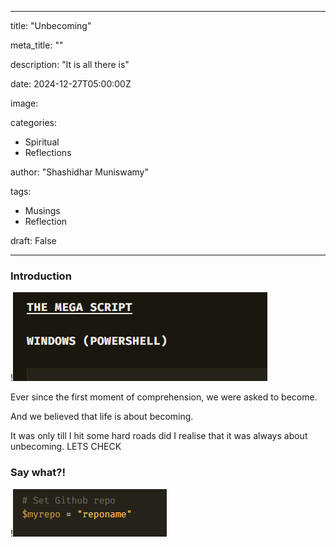 
---

title: "Unbecoming"

meta_title: ""

description: "It is all there is"

date: 2024-12-27T05:00:00Z

image:   

categories: 
- Spiritual
- Reflections

author: "Shashidhar Muniswamy"

tags: 
- Musings
- Reflection

draft: False

---

  

### Introduction

!![Image Description](/images/Pasted%20image%2020241228115507.png)
   

Ever since the first moment of comprehension, we were asked to become.

And we believed that life is about becoming.



It was only till I hit some hard roads did I realise that it was always about unbecoming.
LETS CHECK
### Say what?!


!![Image Description](/images/Pasted%20image%2020241228115523.png)